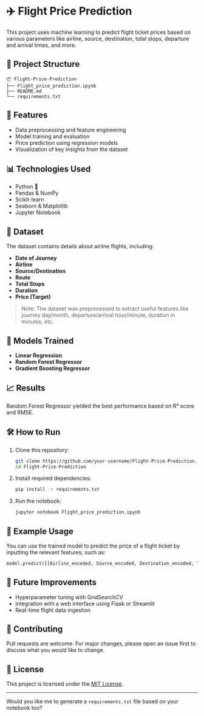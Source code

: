 
# ✈️ Flight Price Prediction

This project uses machine learning to predict flight ticket prices based on various parameters like airline, source, destination, total stops, departure and arrival times, and more.

## 📁 Project Structure

```
📦 Flight-Price-Prediction
├── Flight_price_prediction.ipynb
├── README.md
└── requirements.txt
```

## 🚀 Features

* Data preprocessing and feature engineering
* Model training and evaluation
* Price prediction using regression models
* Visualization of key insights from the dataset

## 📊 Technologies Used

* Python 🐍
* Pandas & NumPy
* Scikit-learn
* Seaborn & Matplotlib
* Jupyter Notebook

## 📌 Dataset

The dataset contains details about airline flights, including:

* **Date of Journey**
* **Airline**
* **Source/Destination**
* **Route**
* **Total Stops**
* **Duration**
* **Price (Target)**

> Note: The dataset was preprocessed to extract useful features like journey day/month, departure/arrival hour/minute, duration in minutes, etc.

## 🧠 Models Trained

* **Linear Regression**
* **Random Forest Regressor**
* **Gradient Boosting Regressor**

## 📈 Results

Random Forest Regressor yielded the best performance based on R² score and RMSE.

## 🛠 How to Run

1. Clone this repository:

   ```bash
   git clone https://github.com/your-username/Flight-Price-Prediction.git
   cd Flight-Price-Prediction
   ```

2. Install required dependencies:

   ```bash
   pip install -r requirements.txt
   ```

3. Run the notebook:

   ```bash
   jupyter notebook Flight_price_prediction.ipynb
   ```

## 🧪 Example Usage

You can use the trained model to predict the price of a flight ticket by inputting the relevant features, such as:

```python
model.predict([[Airline_encoded, Source_encoded, Destination_encoded, Total_Stops, Duration, etc.]])
```

## 📌 Future Improvements

* Hyperparameter tuning with GridSearchCV
* Integration with a web interface using Flask or Streamlit
* Real-time flight data ingestion

## 🤝 Contributing

Pull requests are welcome. For major changes, please open an issue first to discuss what you would like to change.

## 📄 License

This project is licensed under the [MIT License](LICENSE).

---

Would you like me to generate a `requirements.txt` file based on your notebook too?
